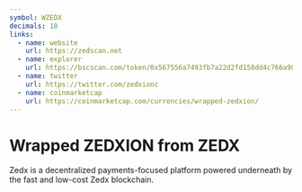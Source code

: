 ```yaml
---
symbol: WZEDX
decimals: 18
links:
  - name: website
    url: https://zedscan.net
  - name: explorer
    url: https://bscscan.com/token/0x567556a7493fb7a22d2fd158dd4c766a98705f96
  - name: twitter
    url: https://twitter.com/zedxionc
  - name: coinmarketcap
    url: https://coinmarketcap.com/currencies/wrapped-zedxion/
---
```


# Wrapped ZEDXION from ZEDX

Zedx is a decentralized payments-focused platform powered underneath by the fast and low-cost Zedx blockchain.
